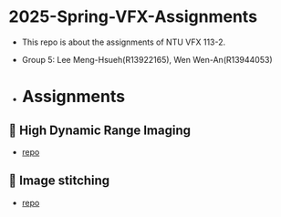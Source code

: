 # 2025-Spring-VFX-Assignments

- This repo is about the assignments of NTU VFX 113-2.
- Group 5:  Lee Meng-Hsueh(R13922165), Wen Wen-An(R13944053)

- # Assignments

## 🔗 High Dynamic Range Imaging
- [repo](https://github.com/LeemengH/VFX-Project1-HDR)

## 🔗 Image stitching
- [repo](https://github.com/clarence1121/VFX-Project2-image-stitching)

